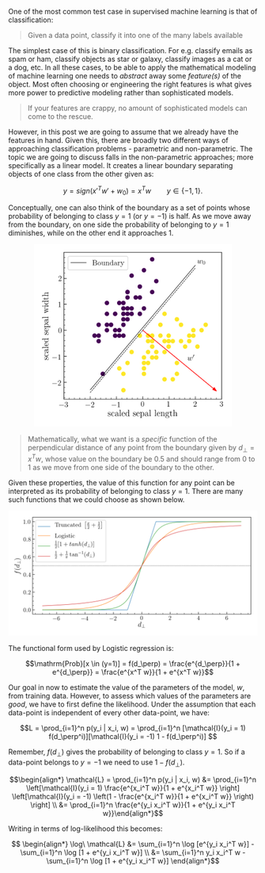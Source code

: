 One of the most common test case in supervised machine learning is that of classification:

> Given a data point, classify it into one of the many labels available

The simplest case of this is binary classification. For e.g. classify emails as spam or ham,
classify objects as star or galaxy, classify images as a cat or a dog, etc. In all these cases, to be able to apply the
mathematical modeling of machine learning one needs to *abstract* away some *feature(s)* of the object. Most often choosing or engineering the right features is what gives more power to predictive modeling rather than sophisticated models.

<blockquote>
If your features are crappy, no amount of sophisticated models can come to the rescue.
</blockquote>

However, in this post we are going to assume that we already have the features in hand. Given this, there are broadly two different ways of approaching classification problems - parametric and non-parametric. The topic we are going to discuss falls in the non-parametric approaches; more specifically as a linear model. It creates a linear boundary separating objects of one class from the other given as:


$$y = sign(x'^T w' + w_0) = x^T w \qquad y \in \{-1, 1\}.$$

Conceptually, one can also think of the boundary as a set of points whose probability of belonging to class $y=1$ (or $y=-1$) is half. As we move away from the boundary, on one side the probability of belonging to $y=1$ diminishes, while on the other end it approaches 1.

<p align="center">
  <img src="/static/img/log_reg_eg.png" width="400"/>
</p>

<!-- $$P(y=1) + P(y=-1) = 1$$

$$\mathrm{Odds} = \frac{P(y=1)}{P(y=-1)} = \frac{P(y=1)}{1 - P(y=1)}$$ -->

> Mathematically, what we want is a *specific* function of the perpendicular distance of any point from the boundary given by $d_\perp = x^T w$, whose value on the boundary be 0.5 and should range from 0 to 1 as we move from one side of the boundary to the other.

Given these properties, the value of this function for any point can be interpreted as its probability of belonging to class $y=1$. There are many such functions that we could choose as shown below.

<p align="center">
  <img src="/static/img/link_function.png" width="600"/>
</p>

The functional form used by Logistic regression is:

$$\mathrm{Prob}[x \in (y=1)] = f(d_\perp) = \frac{e^{d_\perp}}{1 + e^{d_\perp}} = \frac{e^{x^T w}}{1 + e^{x^T w}}$$

Our goal in now to estimate the value of the parameters of the model, $w$, from training data. However, to assess which values of the parameters are *good*, we have to first define the likelihood. Under the assumption that each data-point is independent of every other data-point, we have:

$$L = \prod_{i=1}^n p(y_i | x_i, w) = \prod_{i=1}^n [\mathcal{I}(y_i = 1) f(d_\perp^i)][\mathcal{I}(y_i = -1) 1 - f(d_\perp^i)] $$

Remember, $f(d_\perp)$ gives the probability of belonging to class $y=1$. So if a data-point belongs to $y=-1$ we need to use $1 - f(d_\perp)$.

$$\begin{align*} \mathcal{L} = \prod_{i=1}^n p(y_i | x_i, w) &= \prod_{i=1}^n \left[\mathcal{I}(y_i = 1) \frac{e^{x_i^T w}}{1 + e^{x_i^T w}} \right] \left[\mathcal{I}(y_i = -1) \left(1 - \frac{e^{x_i^T w}}{1 + e^{x_i^T w}} \right) \right] \\
&= \prod_{i=1}^n \frac{e^{y_i x_i^T w}}{1 + e^{y_i x_i^T w}}\end{align*}$$

Writing in terms of log-likelihood this becomes:

$$ \begin{align*} \log\ \mathcal{L} &= \sum_{i=1}^n \log [e^{y_i x_i^T w}] - \sum_{i=1}^n \log [1 + e^{y_i x_i^T w}] \\
&= \sum_{i=1}^n y_i x_i^T w - \sum_{i=1}^n \log [1 + e^{y_i x_i^T w}] \end{align*}$$
